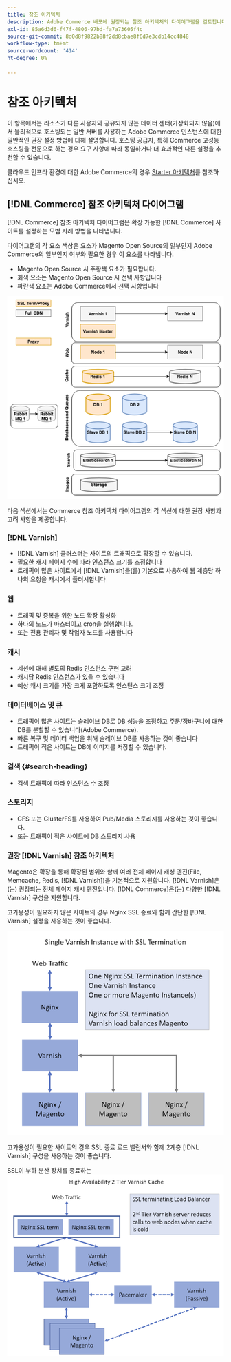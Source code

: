 ```yaml
---
title: 참조 아키텍처
description: Adobe Commerce 배포에 권장되는 참조 아키텍처의 다이어그램을 검토합니다.
exl-id: 85a6d3d6-f47f-4806-97bd-fa7a73605f4c
source-git-commit: 8d0d8f9822b88f2dd8cbae8f6d7e3cdb14cc4848
workflow-type: tm+mt
source-wordcount: '414'
ht-degree: 0%

---
```


# 참조 아키텍처

이 항목에서는 리소스가 다른 사용자와 공유되지 않는 데이터 센터(가상화되지 않음)에서 물리적으로 호스팅되는 일반 서버를 사용하는 Adobe Commerce 인스턴스에 대한 일반적인 권장 설정 방법에 대해 설명합니다. 호스팅 공급자, 특히 Commerce 고성능 호스팅을 전문으로 하는 경우 요구 사항에 따라 동일하거나 더 효과적인 다른 설정을 추천할 수 있습니다.

클라우드 인프라 환경에 대한 Adobe Commerce의 경우 [Starter 아키텍처](https://devdocs.magento.com/cloud/architecture/starter-architecture.html)를 참조하십시오.

## [!DNL Commerce] 참조 아키텍처 다이어그램

[!DNL Commerce] 참조 아키텍처 다이어그램은 확장 가능한 [!DNL Commerce] 사이트를 설정하는 모범 사례 방법을 나타냅니다.

다이어그램의 각 요소 색상은 요소가 Magento Open Source의 일부인지 Adobe Commerce의 일부인지 여부와 필요한 경우 이 요소를 나타냅니다.

* Magento Open Source 시 주황색 요소가 필요합니다.
* 회색 요소는 Magento Open Source 시 선택 사항입니다
* 파란색 요소는 Adobe Commerce에서 선택 사항입니다

![Commerce 참조 아키텍처 다이어그램](../assets/performance/images/ref-architecture-2.3.png)

다음 섹션에서는 Commerce 참조 아키텍처 다이어그램의 각 섹션에 대한 권장 사항과 고려 사항을 제공합니다.

### [!DNL Varnish]

* [!DNL Varnish] 클러스터는 사이트의 트래픽으로 확장할 수 있습니다.
* 필요한 캐시 페이지 수에 따라 인스턴스 크기를 조정합니다
* 트래픽이 많은 사이트에서 [!DNL Varnish]을(를) 기본으로 사용하여 웹 계층당 하나의 요청을 캐시에서 플러시합니다

### 웹

* 트래픽 및 중복을 위한 노드 확장 활성화
* 하나의 노드가 마스터이고 cron을 실행합니다.
* 또는 전용 관리자 및 작업자 노드를 사용합니다

### 캐시

* 세션에 대해 별도의 Redis 인스턴스 구현 고려
* 캐시당 Redis 인스턴스가 있을 수 있습니다
* 예상 캐시 크기를 가장 크게 포함하도록 인스턴스 크기 조정

### 데이터베이스 및 큐

* 트래픽이 많은 사이트는 슬레이브 DB로 DB 성능을 조정하고 주문/장바구니에 대한 DB를 분할할 수 있습니다(Adobe Commerce).
* 빠른 복구 및 데이터 백업을 위해 슬레이브 DB를 사용하는 것이 좋습니다
* 트래픽이 적은 사이트는 DB에 이미지를 저장할 수 있습니다.

### 검색 {#search-heading}

* 검색 트래픽에 따라 인스턴스 수 조정

### 스토리지

* GFS 또는 GlusterFS를 사용하여 Pub/Media 스토리지를 사용하는 것이 좋습니다.
* 또는 트래픽이 적은 사이트에 DB 스토리지 사용

### 권장 [!DNL Varnish] 참조 아키텍처

Magento은 확장을 통해 확장된 범위와 함께 여러 전체 페이지 캐싱 엔진(File, Memcache, Redis, [!DNL Varnish])을 기본적으로 지원합니다. [!DNL Varnish]은(는) 권장되는 전체 페이지 캐시 엔진입니다.  [!DNL Commerce]은(는) 다양한 [!DNL Varnish] 구성을 지원합니다.

고가용성이 필요하지 않은 사이트의 경우 Nginx SSL 종료와 함께 간단한 [!DNL Varnish] 설정을 사용하는 것이 좋습니다.

![SSL 종료를 사용한 간단한 [!DNL Varnish] 구성](../assets/performance/images/single-varnish-with-ssl-termination.png)

고가용성이 필요한 사이트의 경우 SSL 종료 로드 밸런서와 함께 2계층 [!DNL Varnish] 구성을 사용하는 것이 좋습니다.

SSL이 부하 분산 장치를 종료하는 ![고가용성 2계층 [!DNL Varnish] 구성](../assets/performance/images/ha-2-tier-varnish-with-ssl-term-load-balancer.png)
